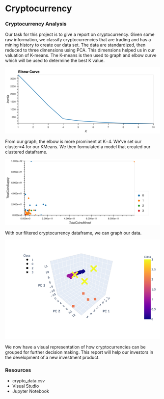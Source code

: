 # Cryptocurrency
### Cryptocurrency Analysis


Our task for this project is to give a report on cryptocurrency. Given some raw information, we classify cryptocurrencies that are trading and has a mining history to create our data set.
The data are standardized, then reduced to three dimensions using PCA.
This dimensions helped us in our valuation of K-means. The K-means is then used to graph and elbow curve which will be used to determine the best K value.


![](/Resources/elbow_curve.png)


From our graph, the elbow is more prominent at K=4. We've set our cluster=4 for our KMeans.
We then formulated a model that created our clustered dataframe.


![](/Resources/fig_c4_scatter.png)


With our filtered cryptocurrency dataframe, we can graph our data.


![](/Resources/fig_c4_3d.png)


We now have a visual representation of how cryptocurrencies can be grouped for further decision making. This report will help our investors in the development of a new investment product.



### Resources
- crypto_data.csv
- Visual Studio
- Jupyter Notebook


